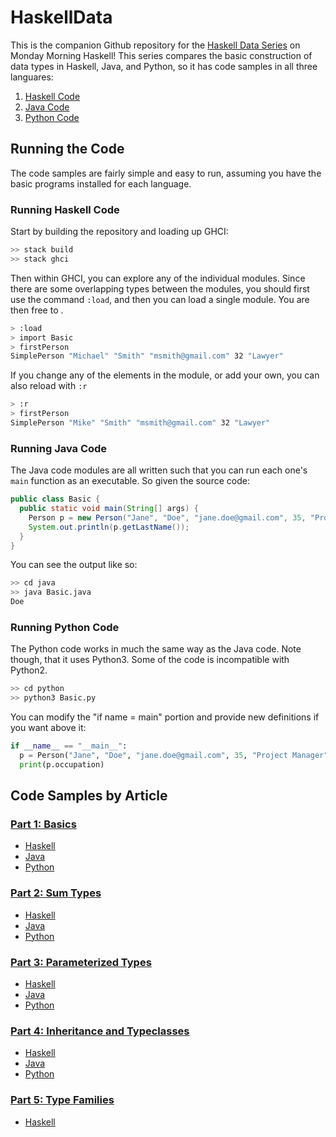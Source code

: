 # HaskellData

This is the companion Github repository for the [Haskell Data Series](https://www.mmhaskell.com/haskell-data) on Monday Morning Haskell! This series compares the basic construction of data types in Haskell, Java, and Python, so it has code samples in all three languares:

1. [Haskell Code](https://github.com/MondayMorningHaskell/HaskellData/blob/master/haskell)
2. [Java Code](https://github.com/MondayMorningHaskell/HaskellData/blob/master/java)
3. [Python Code](https://github.com/MondayMorningHaskell/HaskellData/blob/master/python)

## Running the Code

The code samples are fairly simple and easy to run, assuming you have the basic programs installed for each language.

### Running Haskell Code

Start by building the repository and loading up GHCI:

```bash
>> stack build
>> stack ghci
```

Then within GHCI, you can explore any of the individual modules. Since there are some overlapping types between the modules, you should first use the command `:load`, and then you can load a single module. You are then free to .

```bash
> :load
> import Basic
> firstPerson
SimplePerson "Michael" "Smith" "msmith@gmail.com" 32 "Lawyer"
```

If you change any of the elements in the module, or add your own, you can also reload with `:r`

```bash
> :r
> firstPerson
SimplePerson "Mike" "Smith" "msmith@gmail.com" 32 "Lawyer"
```

### Running Java Code

The Java code modules are all written such that you can run each one's `main` function as an executable. So given the source code:

```java
public class Basic {
  public static void main(String[] args) {
    Person p = new Person("Jane", "Doe", "jane.doe@gmail.com", 35, "Project Manager");
    System.out.println(p.getLastName());
  }
}
```

You can see the output like so:

```bash
>> cd java
>> java Basic.java
Doe
```

### Running Python Code

The Python code works in much the same way as the Java code. Note though, that it uses Python3. Some of the code is incompatible with Python2.

```bash
>> cd python
>> python3 Basic.py
```

You can modify the "if name = main" portion and provide new definitions if you want above it:

```python
if __name__ == "__main__":
  p = Person("Jane", "Doe", "jane.doe@gmail.com", 35, "Project Manager")
  print(p.occupation)
```

## Code Samples by Article

### [Part 1: Basics](https://www.mmhaskell.com/haskell-data/basics)

* [Haskell](https://github.com/MondayMorningHaskell/HaskellData/blob/haskell/Basic.hs)
* [Java](https://github.com/MondayMorningHaskell/HaskellData/blob/java/Basic.java)
* [Python](https://github.com/MondayMorningHaskell/HaskellData/blob/python/Basic.py)

### [Part 2: Sum Types](https://www.mmhaskell.com/haskell-data/sum-types)

* [Haskell](https://github.com/MondayMorningHaskell/HaskellData/blob/haskell/Multi.hs)
* [Java](https://github.com/MondayMorningHaskell/HaskellData/blob/java/Multi.java)
* [Python](https://github.com/MondayMorningHaskell/HaskellData/blob/python/Multi.py)

### [Part 3: Parameterized Types](https://www.mmhaskell.com/haskell-data/parameterized)

* [Haskell](https://github.com/MondayMorningHaskell/HaskellData/blob/haskell/Parameterized.hs)
* [Java](https://github.com/MondayMorningHaskell/HaskellData/blob/java/Parameterized.java)
* [Python](https://github.com/MondayMorningHaskell/HaskellData/blob/python/Parameterized.py)

### [Part 4: Inheritance and Typeclasses](https://www.mmhaskell.com/haskell-data/inheritance)

* [Haskell](https://github.com/MondayMorningHaskell/HaskellData/blob/haskell/Inheritance.hs)
* [Java](https://github.com/MondayMorningHaskell/HaskellData/blob/java/Inheritance.java)
* [Python](https://github.com/MondayMorningHaskell/HaskellData/blob/python/Inheritance.py)

### [Part 5: Type Families](https://www.mmhaskell.com/haskell-data/type-families)

* [Haskell](https://github.com/MondayMorningHaskell/HaskellData/blob/haskell/Inheritance.hs)

